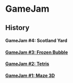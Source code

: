 # GameJam #


## History ##

#### GameJam #4: Scotland Yard ####

#### [GameJam #3: Frozen Bubble](https://github.com/pkubiak/gamejam/blob/master/03_20200321.md) ####

#### [GameJam #2: Tetris](https://github.com/pkubiak/gamejam/blob/master/02_20200314.md) ####

#### [GameJam #1: Maze 3D](https://github.com/pkubiak/gamejam/blob/master/01_20200201.md) ####
